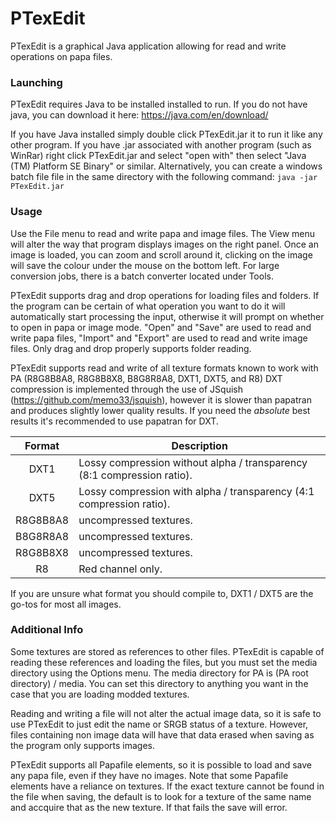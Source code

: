 # PTexEdit
PTexEdit is a graphical Java application allowing for read and write operations on papa files.

### Launching
PTexEdit requires Java to be installed installed to run. If you do not have java, you can download it here: https://java.com/en/download/

If you have Java installed simply double click PTexEdit.jar it to run it like any other program. If you have .jar associated with another program (such as WinRar) right click PTexEdit.jar and select "open with" then select "Java (TM) Platform SE Binary" or similar. Alternatively, you can create a windows batch file file in the same directory with the following command:
``java -jar PTexEdit.jar``

### Usage
Use the File menu to read and write papa and image files. The View menu will alter the way that program displays images on the right panel. Once an image is loaded, you can zoom and scroll around it, clicking on the image will save the colour under the mouse on the bottom left. For large conversion jobs, there is a batch converter located under Tools.

PTexEdit supports drag and drop operations for loading files and folders. If the program can be certain of what operation you want to do it will automatically start processing the input, otherwise it will prompt on whether to open in papa or image mode. "Open" and "Save" are used to read and write papa files, "Import" and "Export" are used to read and write image files. Only drag and drop properly supports folder reading.

PTexEdit supports read and write of all texture formats known to work with PA (R8G8B8A8, R8G8B8X8, B8G8R8A8, DXT1, DXT5, and R8) DXT compression is implemented through the use of JSquish (https://github.com/memo33/jsquish), however it is slower than papatran and produces slightly lower quality results. If you need the *absolute* best results it's recommended to use papatran for DXT.

Format | Description
:-:|-
DXT1 | Lossy compression without alpha / transparency (8:1 compression ratio).
DXT5 | Lossy compression with alpha / transparency (4:1 compression ratio).
R8G8B8A8 | uncompressed textures.
B8G8R8A8 | uncompressed textures.
R8G8B8X8 | uncompressed textures.
R8 | Red channel only.

If you are unsure what format you should compile to, DXT1 / DXT5 are the go-tos for most all images.

### Additional Info

Some textures are stored as references to other files. PTexEdit is capable of reading these references and loading the files, but you must set the media directory using the Options menu. The media directory for PA is (PA root directory) / media. You can set this directory to anything you want in the case that you are loading modded textures.
  
Reading and writing a file will not alter the actual image data, so it is safe to use PTexEdit to just edit the name or SRGB status of a texture. However, files containing non image data will have that data erased when saving as the program only supports images.

  
PTexEdit supports all Papafile elements, so it is possible to load and save any papa file, even if they have no images. Note that some Papafile elements have a reliance on textures. If the exact texture cannot be found in the file when saving, the default is to look for a texture of the same name and accquire that as the new texture. If that fails the save will error.
